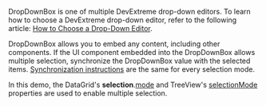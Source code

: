DropDownBox is one of multiple DevExtreme drop-down editors. To learn how to choose a DevExtreme drop-down editor, refer to the following article: [How to Choose a Drop-Down Editor](/Documentation/Guide/UI_Components/Lookup/Choose_a_Drop-Down_Editor/).

DropDownBox allows you to embed any content, including other components. If the UI component embedded into the DropDownBox allows multiple selection, synchronize the DropDownBox value with the selected items. [Synchronization instructions](/Demos/WidgetsGallery/Demo/DropDownBox/SingleSelection/) are the same for every selection mode.
<!--split-->

In this demo, the DataGrid's **selection**.[mode](/Documentation/ApiReference/UI_Components/dxDataGrid/Configuration/selection/#mode) and TreeView's [selectionMode](/Documentation/ApiReference/UI_Components/dxTreeView/Configuration/#selectionMode) properties are used to enable multiple selection.